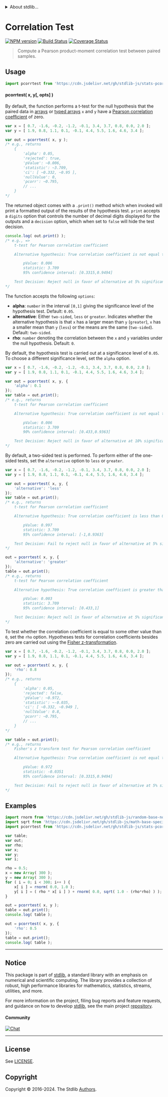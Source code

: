 <!--

@license Apache-2.0

Copyright (c) 2018 The Stdlib Authors.

Licensed under the Apache License, Version 2.0 (the "License");
you may not use this file except in compliance with the License.
You may obtain a copy of the License at

   http://www.apache.org/licenses/LICENSE-2.0

Unless required by applicable law or agreed to in writing, software
distributed under the License is distributed on an "AS IS" BASIS,
WITHOUT WARRANTIES OR CONDITIONS OF ANY KIND, either express or implied.
See the License for the specific language governing permissions and
limitations under the License.

-->


<details>
  <summary>
    About stdlib...
  </summary>
  <p>We believe in a future in which the web is a preferred environment for numerical computation. To help realize this future, we've built stdlib. stdlib is a standard library, with an emphasis on numerical and scientific computation, written in JavaScript (and C) for execution in browsers and in Node.js.</p>
  <p>The library is fully decomposable, being architected in such a way that you can swap out and mix and match APIs and functionality to cater to your exact preferences and use cases.</p>
  <p>When you use stdlib, you can be absolutely certain that you are using the most thorough, rigorous, well-written, studied, documented, tested, measured, and high-quality code out there.</p>
  <p>To join us in bringing numerical computing to the web, get started by checking us out on <a href="https://github.com/stdlib-js/stdlib">GitHub</a>, and please consider <a href="https://opencollective.com/stdlib">financially supporting stdlib</a>. We greatly appreciate your continued support!</p>
</details>

# Correlation Test

[![NPM version][npm-image]][npm-url] [![Build Status][test-image]][test-url] [![Coverage Status][coverage-image]][coverage-url] <!-- [![dependencies][dependencies-image]][dependencies-url] -->

> Compute a Pearson product-moment correlation test between paired samples.



<section class="usage">

## Usage

```javascript
import pcorrtest from 'https://cdn.jsdelivr.net/gh/stdlib-js/stats-pcorrtest@deno/mod.js';
```

#### pcorrtest( x, y\[, opts] )

By default, the function performs a t-test for the null hypothesis that the paired data in [arrays][mdn-array] or [typed arrays][mdn-typed-array] `x` and `y` have a [Pearson correlation coefficient][pearson-correlation] of zero.

```javascript
var x = [ 0.7, -1.6, -0.2, -1.2, -0.1, 3.4, 3.7, 0.8, 0.0, 2.0 ];
var y = [ 1.9, 0.8, 1.1, 0.1, -0.1, 4.4, 5.5, 1.6, 4.6, 3.4 ];

var out = pcorrtest( x, y );
/* e.g., returns
    {
        'alpha': 0.05,
        'rejected': true,
        'pValue': ~0.006,
        'statistic': ~3.709,
        'ci': [ ~0.332, ~0.95 ],
        'nullValue': 0,
        'pcorr': ~0.795,
        // ...
    }
*/
```

The returned object comes with a `.print()` method which when invoked will print a formatted output of the results of the hypothesis test. `print` accepts a `digits` option that controls the number of decimal digits displayed for the outputs and a `decision` option, which when set to `false` will hide the test decision.

<!-- run-disable -->

```javascript
console.log( out.print() );
/* e.g., =>
    t-test for Pearson correlation coefficient

    Alternative hypothesis: True correlation coefficient is not equal to 0

        pValue: 0.006
        statistic: 3.709
        95% confidence interval: [0.3315,0.9494]

    Test Decision: Reject null in favor of alternative at 5% significance level
*/
```

The function accepts the following `options`:

-   **alpha**: `number` in the interval `[0,1]` giving the significance level of the hypothesis test. Default: `0.05`.
-   **alternative**: Either `two-sided`, `less` or `greater`. Indicates whether the alternative hypothesis is that `x` has a larger mean than `y` (`greater`), `x` has a smaller mean than `y` (`less`) or the means are the same (`two-sided`). Default: `two-sided`.
-   **rho**: `number` denoting the correlation between the `x` and `y` variables under the null hypothesis. Default: `0`.

By default, the hypothesis test is carried out at a significance level of `0.05`. To choose a different significance level, set the `alpha` option.

```javascript
var x = [ 0.7, -1.6, -0.2, -1.2, -0.1, 3.4, 3.7, 0.8, 0.0, 2.0 ];
var y = [ 1.9, 0.8, 1.1, 0.1, -0.1, 4.4, 5.5, 1.6, 4.6, 3.4 ];

var out = pcorrtest( x, y, {
    'alpha': 0.1
});
var table = out.print();
/* e.g., returns
    t-test for Pearson correlation coefficient

    Alternative hypothesis: True correlation coefficient is not equal to 0

        pValue: 0.006
        statistic: 3.709
        90% confidence interval: [0.433,0.9363]

    Test Decision: Reject null in favor of alternative at 10% significance level
*/
```

By default, a two-sided test is performed. To perform either of the one-sided tests, set the `alternative` option to `less` or `greater`.

```javascript
var x = [ 0.7, -1.6, -0.2, -1.2, -0.1, 3.4, 3.7, 0.8, 0.0, 2.0 ];
var y = [ 1.9, 0.8, 1.1, 0.1, -0.1, 4.4, 5.5, 1.6, 4.6, 3.4 ];

var out = pcorrtest( x, y, {
    'alternative': 'less'
});
var table = out.print();
/* e.g., returns
    t-test for Pearson correlation coefficient

    Alternative hypothesis: True correlation coefficient is less than 0

        pValue: 0.997
        statistic: 3.709
        95% confidence interval: [-1,0.9363]

    Test Decision: Fail to reject null in favor of alternative at 5% significance level
*/

out = pcorrtest( x, y, {
    'alternative': 'greater'
});
table = out.print();
/* e.g., returns
    t-test for Pearson correlation coefficient

    Alternative hypothesis: True correlation coefficient is greater than 0

        pValue: 0.003
        statistic: 3.709
        95% confidence interval: [0.433,1]

    Test Decision: Reject null in favor of alternative at 5% significance level
*/
```

To test whether the correlation coefficient is equal to some other value than `0`, set the `rho` option. Hypotheses tests for correlation coefficients besides zero are carried out using the [Fisher z-transformation][fisher-transform].

```javascript
var x = [ 0.7, -1.6, -0.2, -1.2, -0.1, 3.4, 3.7, 0.8, 0.0, 2.0 ];
var y = [ 1.9, 0.8, 1.1, 0.1, -0.1, 4.4, 5.5, 1.6, 4.6, 3.4 ];

var out = pcorrtest( x, y, {
    'rho': 0.8
});
/* e.g., returns
    {
        'alpha': 0.05,
        'rejected': false,
        'pValue': ~0.972,
        'statistic': ~-0.035,
        'ci': [ ~0.332, ~0.949 ],
        'nullValue': 0.8,
        'pcorr': ~0.795,
        // ...
    }
*/

var table = out.print();
/* e.g., returns
    Fisher's z transform test for Pearson correlation coefficient

    Alternative hypothesis: True correlation coefficient is not equal to 0.8

        pValue: 0.972
        statistic: -0.0351
        95% confidence interval: [0.3315,0.9494]

    Test Decision: Fail to reject null in favor of alternative at 5% significance level
*/
```

</section>

<!-- /.usage -->

<section class="examples">

## Examples

<!-- eslint no-undef: "error" -->

```javascript
import rnorm from 'https://cdn.jsdelivr.net/gh/stdlib-js/random-base-normal@deno/mod.js';
import sqrt from 'https://cdn.jsdelivr.net/gh/stdlib-js/math-base-special-sqrt@deno/mod.js';
import pcorrtest from 'https://cdn.jsdelivr.net/gh/stdlib-js/stats-pcorrtest@deno/mod.js';

var table;
var out;
var rho;
var x;
var y;
var i;

rho = 0.5;
x = new Array( 300 );
y = new Array( 300 );
for ( i = 0; i < 300; i++ ) {
    x[ i ] = rnorm( 0.0, 1.0 );
    y[ i ] = ( rho * x[ i ] ) + rnorm( 0.0, sqrt( 1.0 - (rho*rho) ) );
}

out = pcorrtest( x, y );
table = out.print();
console.log( table );

out = pcorrtest( x, y, {
    'rho': 0.5
});
table = out.print();
console.log( table );
```

</section>

<!-- /.examples -->

<!-- Section for related `stdlib` packages. Do not manually edit this section, as it is automatically populated. -->

<section class="related">

</section>

<!-- /.related -->

<!-- Section for all links. Make sure to keep an empty line after the `section` element and another before the `/section` close. -->


<section class="main-repo" >

* * *

## Notice

This package is part of [stdlib][stdlib], a standard library with an emphasis on numerical and scientific computing. The library provides a collection of robust, high performance libraries for mathematics, statistics, streams, utilities, and more.

For more information on the project, filing bug reports and feature requests, and guidance on how to develop [stdlib][stdlib], see the main project [repository][stdlib].

#### Community

[![Chat][chat-image]][chat-url]

---

## License

See [LICENSE][stdlib-license].


## Copyright

Copyright &copy; 2016-2024. The Stdlib [Authors][stdlib-authors].

</section>

<!-- /.stdlib -->

<!-- Section for all links. Make sure to keep an empty line after the `section` element and another before the `/section` close. -->

<section class="links">

[npm-image]: http://img.shields.io/npm/v/@stdlib/stats-pcorrtest.svg
[npm-url]: https://npmjs.org/package/@stdlib/stats-pcorrtest

[test-image]: https://github.com/stdlib-js/stats-pcorrtest/actions/workflows/test.yml/badge.svg?branch=v0.2.1
[test-url]: https://github.com/stdlib-js/stats-pcorrtest/actions/workflows/test.yml?query=branch:v0.2.1

[coverage-image]: https://img.shields.io/codecov/c/github/stdlib-js/stats-pcorrtest/main.svg
[coverage-url]: https://codecov.io/github/stdlib-js/stats-pcorrtest?branch=main

<!--

[dependencies-image]: https://img.shields.io/david/stdlib-js/stats-pcorrtest.svg
[dependencies-url]: https://david-dm.org/stdlib-js/stats-pcorrtest/main

-->

[chat-image]: https://img.shields.io/gitter/room/stdlib-js/stdlib.svg
[chat-url]: https://app.gitter.im/#/room/#stdlib-js_stdlib:gitter.im

[stdlib]: https://github.com/stdlib-js/stdlib

[stdlib-authors]: https://github.com/stdlib-js/stdlib/graphs/contributors

[umd]: https://github.com/umdjs/umd
[es-module]: https://developer.mozilla.org/en-US/docs/Web/JavaScript/Guide/Modules

[deno-url]: https://github.com/stdlib-js/stats-pcorrtest/tree/deno
[deno-readme]: https://github.com/stdlib-js/stats-pcorrtest/blob/deno/README.md
[umd-url]: https://github.com/stdlib-js/stats-pcorrtest/tree/umd
[umd-readme]: https://github.com/stdlib-js/stats-pcorrtest/blob/umd/README.md
[esm-url]: https://github.com/stdlib-js/stats-pcorrtest/tree/esm
[esm-readme]: https://github.com/stdlib-js/stats-pcorrtest/blob/esm/README.md
[branches-url]: https://github.com/stdlib-js/stats-pcorrtest/blob/main/branches.md

[stdlib-license]: https://raw.githubusercontent.com/stdlib-js/stats-pcorrtest/main/LICENSE

[mdn-array]: https://developer.mozilla.org/en-US/docs/Web/JavaScript/Reference/Global_Objects/Array

[fisher-transform]: https://en.wikipedia.org/wiki/Fisher_transformation

[pearson-correlation]: https://en.wikipedia.org/wiki/Pearson_correlation_coefficient

[mdn-typed-array]: https://developer.mozilla.org/en-US/docs/Web/JavaScript/Typed_arrays

</section>

<!-- /.links -->
